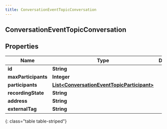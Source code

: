 ```yaml
---
title: ConversationEventTopicConversation
---
```


## ConversationEventTopicConversation

## Properties

| Name                | Type                                                                                                           | Description | Notes      |
| ------------------- | -------------------------------------------------------------------------------------------------------------- | ----------- | ---------- |
| **id**              | <!----><!---->**String**<!---->                                                                                |             | [optional] |
| **maxParticipants** | <!----><!---->**Integer**<!---->                                                                               |             | [optional] |
| **participants**    | <!----><!---->[**List&lt;ConversationEventTopicParticipant&gt;**](ConversationEventTopicParticipant.md)<!----> |             | [optional] |
| **recordingState**  | <!----><!---->**String**<!---->                                                                                |             | [optional] |
| **address**         | <!----><!---->**String**<!---->                                                                                |             | [optional] |
| **externalTag**     | <!----><!---->**String**<!---->                                                                                |             | [optional] |

{: class="table table-striped"}
